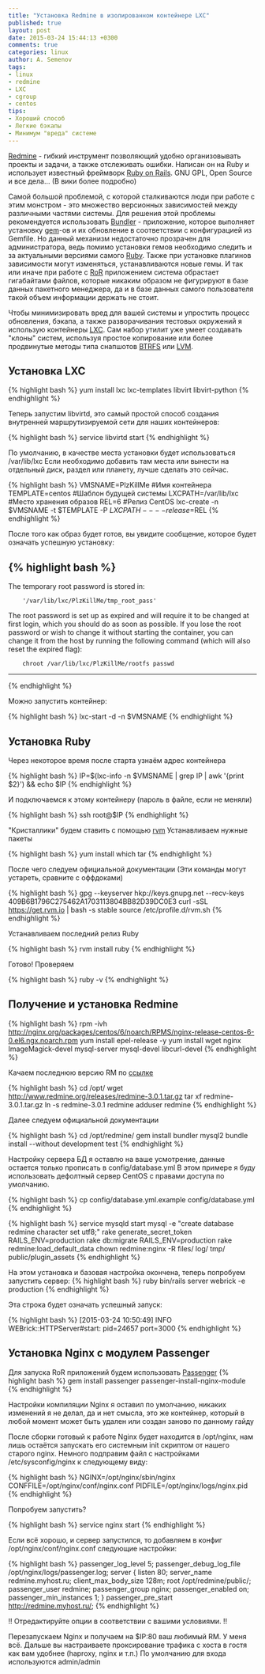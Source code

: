 ```yaml
---
title: "Установка Redmine в изолированном контейнере LXC"
published: true
layout: post
date: 2015-03-24 15:44:13 +0300
comments: true
categories: linux
author: A. Semenov
tags: 
- linux
- redmine
- LXC
- cgroup
- centos
tips:
- Хороший способ
- Легкие бэкапы
- Минимум "вреда" системе
---
```


[Redmine][l01] - гибкий инструмент позволяющий удобно организовывать проекты и задачи, а также отслеживать ошибки. Написан он на Ruby и использует известный фреймворк [Ruby on Rails][l02]. GNU GPL, Open Source и все дела... (В вики более подробно)

<!--more-->

Самой большой проблемой, с которой сталкиваются люди при работе с этим монстром - это множество версионных зависимостей между различными частями системы. Для решения этой проблемы рекомендуется использовать [Bundler][l03] - приложение, которое выполняет установку [gem][l04]-ов и их обновление в соответствии с конфигурацией из Gemfile. Но данный механизм недостаточно прозрачен для администратора, ведь помимо установки гемов необходимо следить и за актуальными версиями самого [Ruby][l05]. Также при установке плагинов зависимости могут изменяться, устанавливаются новые гемы. И так или иначе при работе с [RoR][l02] приложением система обрастает гигабайтами файлов, которые никаким образом не фигурируют в базе данных пакетного менеджера, да и в базе данных самого пользователя такой объем информации держать не стоит.

Чтобы минимизировать вред для вашей системы и упростить процесс обновления, бэкапа, а также разворачивания тестовых окружений я использую контейнеры [LXC][l06]. Сам набор утилит уже умеет создавать "клоны" систем, используя простое копирование или более продвинутые методы типа снапшотов [BTRFS][l07] или [LVM][l08].

## Установка LXC

{% highlight bash %}
yum install lxc lxc-templates libvirt libvirt-python
{% endhighlight %}

Теперь запустим libvirtd, это самый простой способ создания внутренней маршрутизируемой сети для наших контейнеров:

{% highlight bash %}
service libvirtd start
{% endhighlight %}

По умолчанию, в качестве места установки будет использоваться /var/lib/lxc 
Если необходимо добавить там места или вынести на отдельный диск, раздел или планету, лучше сделать это сейчас.

{% highlight bash %}
VMSNAME=PlzKillMe #Имя контейнера
TEMPLATE=centos #Шаблон будущей системы
LXCPATH=/var/lib/lxc #Место хранения образов
REL=6 #Релиз CentOS
lxc-create -n $VMSNAME -t $TEMPLATE -P $LXCPATH -- --release=$REL
{% endhighlight %}

После того как образ будет готов, вы увидите сообщение, которое будет означать успешную установку:

{% highlight bash %}
---
The temporary root password is stored in:

        '/var/lib/lxc/PlzKillMe/tmp_root_pass'

The root password is set up as expired and will require it to be changed
at first login, which you should do as soon as possible.  If you lose the
root password or wish to change it without starting the container, you
can change it from the host by running the following command (which will
also reset the expired flag):

        chroot /var/lib/lxc/PlzKillMe/rootfs passwd
---
{% endhighlight %}

Можно запустить контейнер:

{% highlight bash %}
lxc-start -d -n $VMSNAME
{% endhighlight %}

## Установка Ruby

Через некоторое время после старта узнаём адрес контейнера

{% highlight bash %}
IP=$(lxc-info -n $VMSNAME | grep IP | awk '{print $2}') && echo $IP
{% endhighlight %}

И подключаемся к этому контейнеру (пароль в файле, если не меняли)

{% highlight bash %}
ssh root@$IP
{% endhighlight %}

"Кристаллики" будем ставить с помощью [rvm][l09]
Устанавливаем нужные пакеты

{% highlight bash %}
yum install which tar
{% endhighlight %}

После чего следуем официальной документации (Эти команды могут устареть, сравните с оффдоками)

{% highlight bash %}
gpg --keyserver hkp://keys.gnupg.net --recv-keys 409B6B1796C275462A1703113804BB82D39DC0E3
сurl -sSL https://get.rvm.io | bash -s stable
source /etc/profile.d/rvm.sh
{% endhighlight %}

Устанавливаем последний релиз Ruby

{% highlight bash %}
rvm install ruby
{% endhighlight %}

Готово!
Проверяем

{% highlight bash %}
ruby -v
{% endhighlight %}

## Получение и установка Redmine

{% highlight bash %}
rpm -ivh http://nginx.org/packages/centos/6/noarch/RPMS/nginx-release-centos-6-0.el6.ngx.noarch.rpm
yum install epel-release -y
yum install wget nginx ImageMagick-devel mysql-server mysql-devel libcurl-devel
{% endhighlight %}

Качаем последнюю версию RM по [ссылке][l10]

{% highlight bash %}
cd /opt/
wget http://www.redmine.org/releases/redmine-3.0.1.tar.gz
tar xf redmine-3.0.1.tar.gz
ln -s redmine-3.0.1 redmine
adduser redmine
{% endhighlight %}

Далее следуем официальной документации

{% highlight bash %}
cd /opt/redmine/
gem install bundler mysql2
bundle install --without development test
{% endhighlight %}

Настройку сервера БД я оставлю на ваше усмотрение, данные остается только прописать в config/database.yml
В этом примере я буду использовать дефолтный сервер CentOS с правами доступа по умолчанию.

{% highlight bash %}
cp config/database.yml.example config/database.yml
{% endhighlight %}

{% highlight bash %}
service mysqld start
mysql -e "create database redmine character set utf8;"
rake generate_secret_token
RAILS_ENV=production rake db:migrate
RAILS_ENV=production rake redmine:load_default_data
chown redmine:nginx -R files/ log/ tmp/ public/plugin_assets
{% endhighlight %}

На этом установка и базовая настройка окончена, теперь попробуем запустить сервер:
{% highlight bash %}
ruby bin/rails server webrick -e production
{% endhighlight %}

Эта строка будет означать успешный запуск:

{% highlight bash %}
[2015-03-24 10:50:49] INFO  WEBrick::HTTPServer#start: pid=24657 port=3000
{% endhighlight %}

## Установка Nginx с модулем Passenger

Для запуска RoR приложений будем использовать [Passenger][l11]
{% highlight bash %}
gem install passenger
passenger-install-nginx-module
{% endhighlight %}

Настройки компиляции Nginx я оставил по умолчанию, никаких изменений я не делал, да и нет смысла, это же контейнер, который в любой момент может быть удален или создан заново по данному гайду

После сборки готовый к работе Nginx будет находится в /opt/nginx, нам лишь остаётся запускать его системным init скриптом от нашего старого nginx.
Немного подправим файл с настройками /etc/sysconfig/nginx к следующему виду:

{% highlight bash %}
NGINX=/opt/nginx/sbin/nginx
CONFFILE=/opt/nginx/conf/nginx.conf
PIDFILE=/opt/nginx/logs/nginx.pid
{% endhighlight %}

Попробуем запустить?

{% highlight bash %}
service nginx start
{% endhighlight %}

Если всё хорошо, и сервер запустился, то добавляем в конфиг /opt/nginx/conf/nginx.conf следующие настройки:

{% highlight bash %}
passenger_log_level 5;
passenger_debug_log_file /opt/nginx/logs/passenger.log;
server {
    listen       80;
    server_name  redmine.myhost.ru;
    client_max_body_size       128m;
    root /opt/redmine/public/;
    passenger_user redmine;
    passenger_group nginx;
    passenger_enabled on;
    passenger_min_instances 1;
}
passenger_pre_start http://redmine.myhost.ru/;
{% endhighlight %}

!! Отредактируйте опции в соответствии с вашими условиями. !!

Перезапускаем Nginx и получаем на $IP:80 ваш любимый RM. 
У меня всё. Дальше вы настраиваете проксирование трафика с хоста в гостя как вам удобнее (haproxy, nginx и т.п.)
По умолчанию для входа используются admin/admin 

[l01]: https://ru.wikipedia.org/wiki/Redmine
[l02]: https://ru.wikipedia.org/wiki/Ruby_on_Rails
[l03]: http://bundler.io/
[l04]: https://rubygems.org/
[l05]: https://www.ruby-lang.org/ru/
[l06]: https://linuxcontainers.org/
[l07]: https://ru.wikipedia.org/wiki/Btrfs
[l08]: https://ru.wikipedia.org/wiki/LVM
[l09]: https://rvm.io/
[l10]: http://www.redmine.org/projects/redmine/wiki/Download
[l11]: https://www.phusionpassenger.com/documentation/Users%20guide%20Nginx.html
